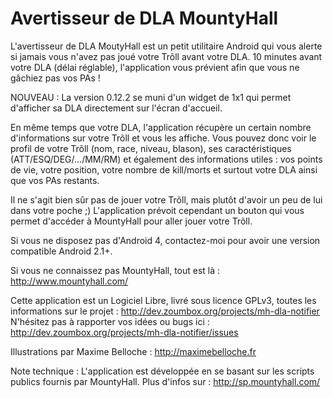 Avertisseur de DLA MountyHall
=============================

L'avertisseur de DLA MoutyHall est un petit utilitaire Android qui vous alerte si jamais vous n'avez pas joué votre Trõll avant votre DLA.
10 minutes avant votre DLA (délai réglable), l'application vous prévient afin que vous ne gâchiez pas vos PAs !

NOUVEAU : La version 0.12.2 se muni d'un widget de 1x1 qui permet d'afficher sa DLA directement sur l'écran d'accueil.

En même temps que votre DLA, l'application récupère un certain nombre d'informations sur votre Trõll et vous les affiche. Vous pouvez donc voir le profil de votre Trõll (nom, race, niveau, blason), ses caractéristiques (ATT/ESQ/DEG/.../MM/RM) et également des informations utiles : vos points de vie, votre position, votre nombre de kill/morts et surtout votre DLA ainsi que vos PAs restants.

Il ne s'agit bien sûr pas de jouer votre Trõll, mais plutôt d'avoir un peu de lui dans votre poche ;)
L'application prévoit cependant un bouton qui vous permet d'accéder à MountyHall pour aller jouer votre Trõll.

Si vous ne disposez pas d'Android 4, contactez-moi pour avoir une version compatible Android 2.1+.

Si vous ne connaissez pas MountyHall, tout est là : http://www.mountyhall.com/

Cette application est un Logiciel Libre, livré sous licence GPLv3, toutes les informations sur le projet : http://dev.zoumbox.org/projects/mh-dla-notifier
N'hésitez pas à rapporter vos idées ou bugs ici : http://dev.zoumbox.org/projects/mh-dla-notifier/issues

Illustrations par Maxime Belloche : http://maximebelloche.fr

Note technique : L'application est développée en se basant sur les scripts publics fournis par MountyHall. Plus d'infos sur : http://sp.mountyhall.com/

